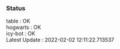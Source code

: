 ### Status


table : OK  
hogwarts : OK  
icy-bot : OK  
Latest Update : 2022-02-02 12:11:22.713537
